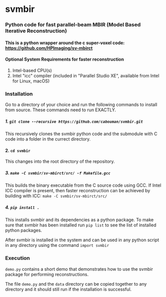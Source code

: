 # svmbir


### Python code for fast parallel-beam MBIR (Model Based Iterative Reconstruction) 
#### This is a python wrapper around the c super-voxel code: https://github.com/HPImaging/sv-mbirct

#### Optional System Requirements for faster reconstruction
1. Intel-based CPU(s)
2. Intel "icc" compiler (included in "Parallel Studio XE", available from Intel for Linux, macOS)

### Installation
Go to a directory of your choice and run the following commands to install from source.
These commands need to run EXACTLY.
##### 1. ```git clone --recursive https://github.com/cabouman/svmbir.git```

This recursively clones the svmbir python code and the submodule with C code into a folder in the currect directory.

#### 2. ```cd svmbir```

This changes into the root directory of the repository.

##### 3. ```make -C svmbir/sv-mbirct/src/ -f Makefile.gcc```

This builds the binary executable from the C source code using GCC.
If Intel ICC compiler is present, then faster reconstruction can be achieved by building with ICC:
```make -C svmbir/sv-mbirct/src/```

##### 4. ```pip install .```

This installs svmbir and its dependencies as a python package.
To make sure that svmbir has been installed run ```pip list``` to see the list of installed python packages.

After svmbir is installed in the system and can be used in any python script in any directory using the command ```import svmbir```


### Execution
```demo.py``` contains a short demo that demonstrates how to use the svmbir package for performing reconstructions.

The file ```demo.py``` and the ```data``` directory can be copied together to any directory and it should still run if the installation is successful.

